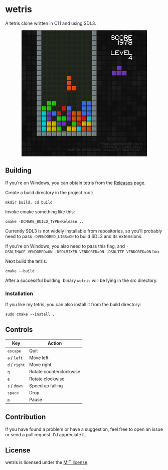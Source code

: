 # wetris

A tetris clone written in C11 and using SDL3.

<p align="center">
  <img src="screenshots/screenshot.png" alt="a screenshot of the tetris">
</p>

## Building

If you're on Windows, you can obtain tetris from the
[Releases](https://github.com/inunix3/wetris/releases) page.

Create a build directory in the project root:

```
mkdir build; cd build
```

Invoke cmake something like this:

```
cmake -DCMAKE_BUILD_TYPE=Release ..
```

Currently SDL3 is not widely installable from repositories, so you'll probably need to pass
`-DVENDORED_LIBS=ON` to build SDL3 and its extensions.

If you're on Windows, you also need to pass this flag, and `-DSDLIMAGE_VENDORED=ON
-DSDLMIXER_VENDORED=ON -DSDLTTF_VENDORED=ON` too.

Next build the tetris:

```
cmake --build .
```

After a successful building, binary `wetris` will be lying in the src directory.

### Installation

If you like my tetris, you can also install it from the build directory:

```
sudo cmake --install .
```

## Controls

| Key           | Action                  |
|---------------|-------------------------|
| `escape`      | Quit                    |
| `a` / `left`  | Move left               |
| `d` / `right` | Move right              |
| `q`           | Rotate counterclockwise |
| `e`           | Rotate clockwise        |
| `s` / `down`  | Speed up falling        |
| `space`       | Drop                    |
| `p`           | Pause                   |

## Contribution

If you have found a problem or have a suggestion, feel free to open an issue or send a pull request.
I'd appreciate it.

## License

wetris is licensed under the [MIT license](LICENSE.md).
